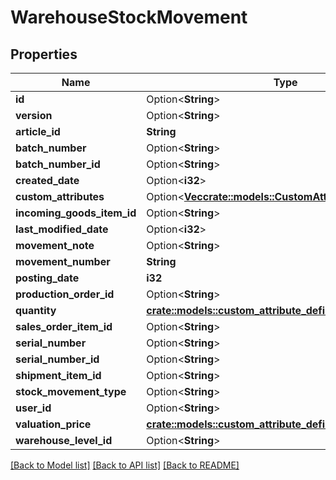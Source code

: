 # WarehouseStockMovement

## Properties

Name | Type | Description | Notes
------------ | ------------- | ------------- | -------------
**id** | Option<**String**> |  | [optional]
**version** | Option<**String**> |  | [optional]
**article_id** | **String** |  | 
**batch_number** | Option<**String**> |  | [optional]
**batch_number_id** | Option<**String**> |  | [optional]
**created_date** | Option<**i32**> |  | [optional]
**custom_attributes** | Option<[**Vec<crate::models::CustomAttribute>**](customAttribute.md)> |  | [optional]
**incoming_goods_item_id** | Option<**String**> |  | [optional]
**last_modified_date** | Option<**i32**> |  | [optional]
**movement_note** | Option<**String**> |  | [optional]
**movement_number** | **String** |  | 
**posting_date** | **i32** |  | 
**production_order_id** | Option<**String**> |  | [optional]
**quantity** | [**crate::models::custom_attribute_definition::AttributeType**](decimal.md) |  | 
**sales_order_item_id** | Option<**String**> |  | [optional]
**serial_number** | Option<**String**> |  | [optional]
**serial_number_id** | Option<**String**> |  | [optional]
**shipment_item_id** | Option<**String**> |  | [optional]
**stock_movement_type** | Option<**String**> |  | [optional]
**user_id** | Option<**String**> |  | [optional]
**valuation_price** | [**crate::models::custom_attribute_definition::AttributeType**](decimal.md) |  | 
**warehouse_level_id** | Option<**String**> |  | [optional]

[[Back to Model list]](../README.md#documentation-for-models) [[Back to API list]](../README.md#documentation-for-api-endpoints) [[Back to README]](../README.md)


